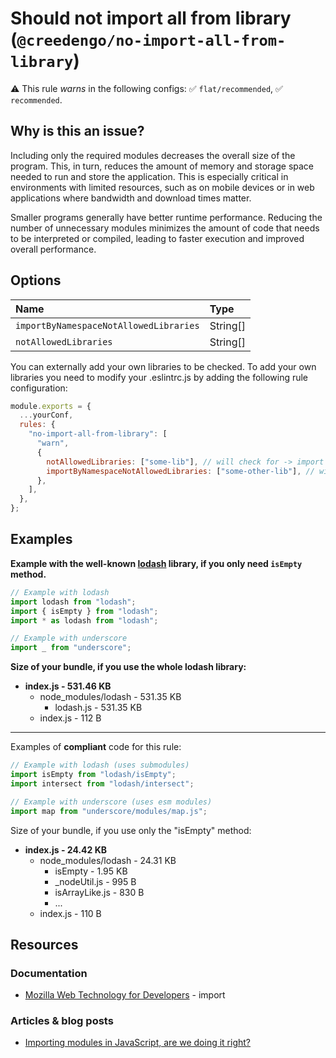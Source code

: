 # Should not import all from library (`@creedengo/no-import-all-from-library`)

⚠️ This rule _warns_ in the following configs: ✅ `flat/recommended`, ✅ `recommended`.

<!-- end auto-generated rule header -->

## Why is this an issue?

Including only the required modules decreases the overall size of the program.
This, in turn, reduces the amount of memory and storage space needed to run and store the application.
This is especially critical in environments with limited resources, such as on mobile devices or in web applications
where bandwidth and download times matter.

Smaller programs generally have better runtime performance.
Reducing the number of unnecessary modules minimizes the amount of code that needs to be interpreted or compiled,
leading to faster execution and improved overall performance.

## Options

<!-- begin auto-generated rule options list -->

| Name                                   | Type     |
| :------------------------------------- | :------- |
| `importByNamespaceNotAllowedLibraries` | String[] |
| `notAllowedLibraries`                  | String[] |

<!-- end auto-generated rule options list -->

You can externally add your own libraries to be checked.
To add your own libraries you need to modify your .eslintrc.js by adding the following rule configuration:

```js
module.exports = {
  ...yourConf,
  rules: {
    "no-import-all-from-library": [
      "warn",
      {
        notAllowedLibraries: ["some-lib"], // will check for -> import someLib from "some-lib"
        importByNamespaceNotAllowedLibraries: ["some-other-lib"], // will check for -> import * as someOtherLib from "some-other-lib"
      },
    ],
  },
};
```

## Examples

**Example with the well-known [lodash](https://lodash.com/) library, if you only need
`isEmpty` method.**

```js
// Example with lodash
import lodash from "lodash";
import { isEmpty } from "lodash";
import * as lodash from "lodash";

// Example with underscore
import _ from "underscore";
```

**Size of your bundle, if you use the whole lodash library:**

- **index.js - 531.46 KB**
  - node_modules/lodash - 531.35 KB
    - lodash.js - 531.35 KB
  - index.js - 112 B

---

Examples of **compliant** code for this rule:

```js
// Example with lodash (uses submodules)
import isEmpty from "lodash/isEmpty";
import intersect from "lodash/intersect";

// Example with underscore (uses esm modules)
import map from "underscore/modules/map.js";
```

Size of your bundle, if you use only the "isEmpty" method:

- **index.js - 24.42 KB**
  - node_modules/lodash - 24.31 KB
    - isEmpty - 1.95 KB
    - \_nodeUtil.js - 995 B
    - isArrayLike.js - 830 B
    - ...
  - index.js - 110 B

## Resources

### Documentation

- [Mozilla Web Technology for Developers](https://developer.mozilla.org/en-US/docs/Web/JavaScript/Reference/Statements/import) -
  import

### Articles & blog posts

- [Importing modules in JavaScript, are we doing it right?](https://dev.to/dianjuar/importing-modules-in-javascript-are-we-doing-it-right-nc)
